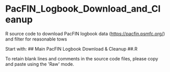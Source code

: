 # PacFIN_Logbook_Download_and_Cleanup
R source code to download PacFIN logbook data (https://pacfin.psmfc.org/) and filter for reasonable tows

Start with:  ## Main PacFIN Logbook Download & Cleanup  ##.R

To retain blank lines and comments in the source code files, please copy and paste using the 'Raw' mode.
